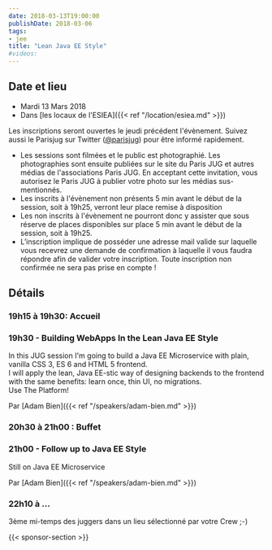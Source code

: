 ```yaml
---
date: 2018-03-13T19:00:00
publishDate: 2018-03-06
tags:
- jee
title: "Lean Java EE Style"
#videos:
---
```


## Date et lieu

- Mardi 13 Mars 2018
- Dans [les locaux de l'ESIEA]({{< ref "/location/esiea.md" >}})

Les inscriptions seront ouvertes le jeudi précédent l'évènement. Suivez aussi le Parisjug sur Twitter ([@parisjug](https://twitter.com/parisjug)) pour être informé rapidement.
- Les sessions sont filmées et le public est photographié. Les photographies sont ensuite publiées sur le site du Paris JUG et autres médias de l'associations Paris JUG. En acceptant cette invitation, vous autorisez le Paris JUG à publier votre photo sur les médias sus-mentionnés.
- Les inscrits à l'évènement non présents 5 min avant le début de la session, soit à 19h25, verront leur place remise à disposition
- Les non inscrits à l'évènement ne pourront donc y assister que sous réserve de places disponibles sur place 5 min avant le début de la session, soit à 19h25.
- L’inscription implique de posséder une adresse mail valide sur laquelle vous recevrez une demande de confirmation à laquelle il vous faudra répondre afin de valider votre inscription. Toute inscription non confirmée ne sera pas prise en compte !

## Détails

### 19h15 à 19h30: Accueil

### 19h30 - Building WebApps In the Lean Java EE Style

In this JUG session I'm going to build a Java EE Microservice with plain, vanilla CSS 3, ES 6 and HTML 5 frontend.  
I will apply the lean, Java EE-stic way of designing backends to the frontend with the same benefits: learn once, thin UI, no migrations.  
Use The Platform!

Par [Adam Bien]({{< ref "/speakers/adam-bien.md" >}})

### 20h30 à 21h00 : Buffet

### 21h00 - Follow up to Java EE Style

Still on Java EE Microservice

Par [Adam Bien]({{< ref "/speakers/adam-bien.md" >}})

### 22h10 à ...

3ème mi-temps des juggers dans un lieu sélectionné par votre Crew ;-)

{{< sponsor-section >}}
